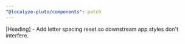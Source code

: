 ```yaml
---
"@localyze-pluto/components": patch
---
```


[Heading] - Add letter spacing reset so downstream app styles don't interfere.
